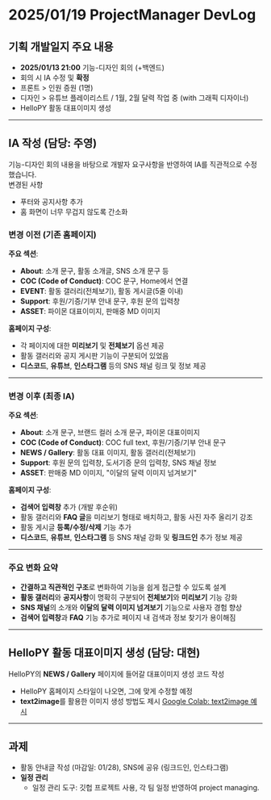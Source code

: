 # 2025/01/19 ProjectManager DevLog

## 기획 개발일지 주요 내용
- **2025/01/13 21:00** 기능-디자인 회의 (+백엔드)
- 회의 시 IA 수정 및 **확정**
- 프론트 > 인원 증원 (1명)
- 디자인 > 유튜브 플레이리스트 / 1월, 2월 달력 작업 중 (with 그래픽 디자이너)
- HelloPY 활동 대표이미지 생성

---

## IA 작성 (담당: 주영)
기능-디자인 회의 내용을 바탕으로 개발자 요구사항을 반영하여 IA를 직관적으로 수정했습니다.  
변경된 사항
- 푸터와 공지사항 추가
- 홈 화면이 너무 무겁지 않도록 간소화

### 변경 이전 (기존 홈페이지)
**주요 섹션**:
- **About**: 소개 문구, 활동 소개글, SNS 소개 문구 등
- **COC (Code of Conduct)**: COC 문구, Home에서 연결
- **EVENT**: 활동 갤러리(전체보기), 활동 게시글(5줄 이내)
- **Support**: 후원/기증/기부 안내 문구, 후원 문의 입력창
- **ASSET**: 파이몬 대표이미지, 판매중 MD 이미지

**홈페이지 구성**:
- 각 페이지에 대한 **미리보기** 및 **전체보기** 옵션 제공
- 활동 갤러리와 공지 게시판 기능이 구분되어 있었음
- **디스코드**, **유튜브**, **인스타그램** 등의 SNS 채널 링크 및 정보 제공

---

### 변경 이후 (최종 IA)
**주요 섹션**:
- **About**: 소개 문구, 브랜드 컬러 소개 문구, 파이몬 대표이미지
- **COC (Code of Conduct)**: COC full text, 후원/기증/기부 안내 문구
- **NEWS / Gallery**: 활동 대표 이미지, 활동 갤러리(전체보기)
- **Support**: 후원 문의 입력창, 도서기증 문의 입력창, SNS 채널 정보
- **ASSET**: 판매중 MD 이미지, "이달의 달력 이미지 넘겨보기"

**홈페이지 구성**:
- **검색어 입력창** 추가 (개발 후순위)
- 활동 갤러리와 **FAQ 글**을 미리보기 형태로 배치하고, 활동 사진 자주 올리기 강조
- 활동 게시글 **등록/수정/삭제** 기능 추가
- **디스코드**, **유튜브**, **인스타그램** 등 SNS 채널 강화 및 **링크드인** 추가 정보 제공

---

### 주요 변화 요약
- **간결하고 직관적인 구조**로 변화하여 기능을 쉽게 접근할 수 있도록 설계
- **활동 갤러리**와 **공지사항**이 명확히 구분되어 **전체보기**와 **미리보기** 기능 강화
- **SNS 채널**의 소개와 **이달의 달력 이미지 넘겨보기** 기능으로 사용자 경험 향상
- **검색어 입력창**과 **FAQ** 기능 추가로 페이지 내 검색과 정보 찾기가 용이해짐

---

## HelloPY 활동 대표이미지 생성 (담당: 대현)
HelloPY의 **NEWS / Gallery** 페이지에 들어갈 대표이미지 생성 코드 작성
- HelloPY 홈페이지 스타일이 나오면, 그에 맞게 수정할 예정
- **text2image**를 활용한 이미지 생성 방법도 제시
[Google Colab: text2image 예시](https://colab.research.google.com/drive/16w4IuHRsS_5EWDd8-i0l8KM40znpBUkq?usp=sharing)

---

## 과제
- 활동 안내글 작성 (마감일: 01/28), SNS에 공유 (링크드인, 인스타그램)
- **일정 관리**
  - 일정 관리 도구: 깃헙 프로젝트 사용, 각 팀 일정 반영하여 project managing.

